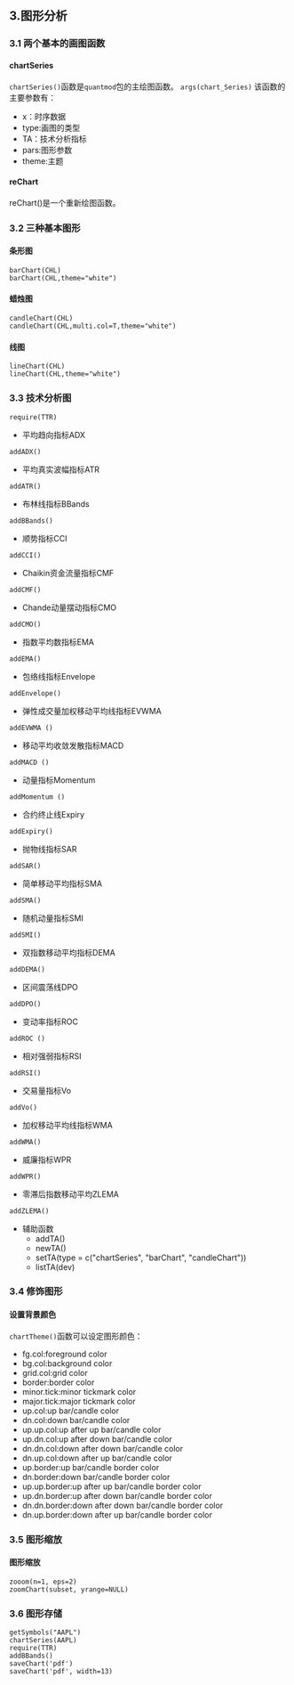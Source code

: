 ## 3.图形分析

### 3.1 两个基本的画图函数

#### chartSeries

`chartSeries()`函数是`quantmod`包的主绘图函数。
`
args(chart_Series)
`
该函数的主要参数有：

* x：时序数据
* type:画图的类型
* TA：技术分析指标
* pars:图形参数
* theme:主题

#### reChart

reChart()是一个重新绘图函数。

### 3.2 三种基本图形
#### 条形图
```
barChart(CHL)
barChart(CHL,theme="white")
```
#### 蜡烛图
```
candleChart(CHL)
candleChart(CHL,multi.col=T,theme="white")
```
#### 线图
```
lineChart(CHL)
lineChart(CHL,theme="white")
```

### 3.3 技术分析图
```
require(TTR)
```
* 平均趋向指标ADX

```
addADX()
```

* 平均真实波幅指标ATR

```
addATR()
```

* 布林线指标BBands

```
addBBands()
```

* 顺势指标CCI

```
addCCI()
```

* Chaikin资金流量指标CMF

```
addCMF()
```

* Chande动量摆动指标CMO

```
addCMO()
```

* 指数平均数指标EMA

```
addEMA()
```

* 包络线指标Envelope

```
addEnvelope()
```

* 弹性成交量加权移动平均线指标EVWMA

```
addEVWMA ()
```

* 移动平均收敛发散指标MACD

```
addMACD ()
```

* 动量指标Momentum

```
addMomentum ()
```

* 合约终止线Expiry

```
addExpiry()
```

* 抛物线指标SAR

```
addSAR()
```

* 简单移动平均指标SMA

```
addSMA()
```

* 随机动量指标SMI

```
addSMI()
```

* 双指数移动平均指标DEMA

```
addDEMA()
```

* 区间震荡线DPO

```
addDPO()
```

* 变动率指标ROC

```
addROC ()
```

* 相对强弱指标RSI

```
addRSI()
```

* 交易量指标Vo

```
addVo()
```

* 加权移动平均线指标WMA

```
addWMA()
```

* 威廉指标WPR

```
addWPR()
```

* 零滞后指数移动平均ZLEMA

```
addZLEMA()
```

* 辅助函数
  * addTA()
  * newTA()
  * setTA(type = c("chartSeries", "barChart", "candleChart"))
  * listTA(dev)

### 3.4 修饰图形

#### 设置背景颜色

`chartTheme()`函数可以设定图形颜色：

* fg.col:foreground color
* bg.col:background color
* grid.col:grid color
* border:border color
* minor.tick:minor tickmark color
* major.tick:major tickmark color
* up.col:up bar/candle color
* dn.col:down bar/candle color
* up.up.col:up after up bar/candle color
* up.dn.col:up after down bar/candle color
* dn.dn.col:down after down bar/candle color
* dn.up.col:down after up bar/candle color
* up.border:up bar/candle border color
* dn.border:down bar/candle border color
* up.up.border:up after up bar/candle border color
* up.dn.border:up after down bar/candle border color
* dn.dn.border:down after down bar/candle border color
* dn.up.border:down after up bar/candle border color 

### 3.5 图形缩放

#### 图形缩放

```
zooom(n=1, eps=2)
zoomChart(subset, yrange=NULL)
```

### 3.6  图形存储

```
getSymbols("AAPL")
chartSeries(AAPL)
require(TTR)
addBBands()
saveChart('pdf')
saveChart('pdf', width=13)
```
